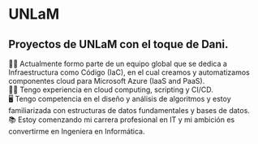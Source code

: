 # UNLaM
## Proyectos de UNLaM con el toque de Dani.

🙋‍♀️ Actualmente formo parte de un equipo global que se dedica a Infraestructura como Código (IaC), en el cual creamos y automatizamos componentes cloud para Microsoft Azure (IaaS and PaaS).<br>
👩‍💻 Tengo experiencia en cloud computing, scripting y CI/CD.<br>
🖥 Tengo competencia en el diseño y análisis de algoritmos y estoy familiarizada con estructuras de datos fundamentales y bases de datos.<br>
📚 Estoy comenzando mi carrera profesional en IT y mi ambición es convertirme en Ingeniera en Informática.<br>
